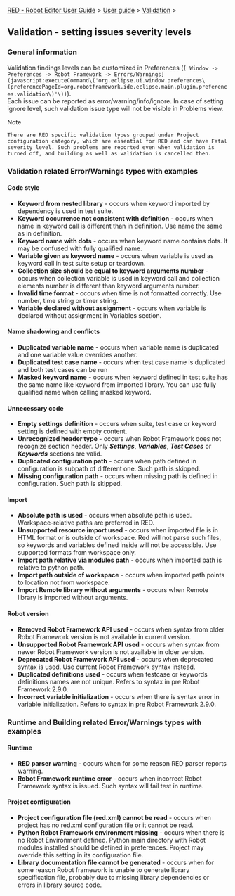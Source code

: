 [RED - Robot Editor User Guide](http://nokia.github.io/RED/help/index.md) >
[User guide](http://nokia.github.io/RED/help/user_guide/user_guide.md) >
[Validation](http://nokia.github.io/RED/help/user_guide/validation.md) >

## Validation - setting issues severity levels

### General information

Validation findings levels can be customized in Preferences (`[ Window ->
Preferences -> Robot Framework ->
Errors/Warnings](javascript:executeCommand\('org.eclipse.ui.window.preferences\(preferencePageId=org.robotframework.ide.eclipse.main.plugin.preferences.validation\)'\))`).  
Each issue can be reported as error/warning/info/ignore. In case of setting
ignore level, such validation issue type will not be visible in Problems view.

Note

    There are RED specific validation types grouped under Project configuration category, which are essential for RED and can have Fatal severity level. Such problems are reported even when validation is turned off, and building as well as validation is cancelled then. 

### Validation related Error/Warnings types with examples

#### Code style

  * **Keyword from nested library** \- occurs when keyword imported by dependency is used in test suite.
  * **Keyword occurrence not consistent with definition** \- occurs when name in keyword call is different than in definition. Use name the same as in definition.
  * **Keyword name with dots** \- occurs when keyword name contains dots. It may be confused with fully qualified name.
  * **Variable given as keyword name** \- occurs when variable is used as keyword call in test suite setup or teardown.
  * **Collection size should be equal to keyword arguments number** \- occurs when collection variable is used in keyword call and collection elements number is different than keyword arguments number.
  * **Invalid time format** \- occurs when time is not formatted correctly. Use number, time string or timer string.
  * **Variable declared without assignment** \- occurs when variable is declared without assignment in Variables section.

#### Name shadowing and conflicts

  * **Duplicated variable name** \- occurs when variable name is duplicated and one variable value overrides another.
  * **Duplicated test case name** \- occurs when test case name is duplicated and both test cases can be run
  * **Masked keyword name** \- occurs when keyword defined in test suite has the same name like keyword from imported library. You can use fully qualified name when calling masked keyword.

#### Unnecessary code

  * **Empty settings definition** \- occurs when suite, test case or keyword setting is defined with empty content.
  * **Unrecognized header type** \- occurs when Robot Framework does not recognize section header. Only ***Settings***, ***Variables***, ***Test Cases*** or ***Keywords*** sections are valid.
  * **Duplicated configuration path** \- occurs when path defined in configuration is subpath of different one. Such path is skipped.
  * **Missing configuration path** \- occurs when missing path is defined in configuration. Such path is skipped.

#### Import

  * **Absolute path is used** \- occurs when absolute path is used. Workspace-relative paths are preferred in RED.
  * **Unsupported resource import used** \- occurs when imported file is in HTML format or is outside of workspace. Red will not parse such files, so keywords and variables defined inside will not be accessible. Use supported formats from workspace only.
  * **Import path relative via modules path** \- occurs when imported path is relative to python path.
  * **Import path outside of workspace** \- occurs when imported path points to location not from workspace.
  * **Import Remote library without arguments** \- occurs when Remote library is imported without arguments.

#### Robot version

  * **Removed Robot Framework API used** \- occurs when syntax from older Robot Framework version is not available in current version.
  * **Unsupported Robot Framework API used** \- occurs when syntax from newer Robot Framework version is not available in older version.
  * **Deprecated Robot Framework API used** \- occurs when deprecated syntax is used. Use current Robot Framework syntax instead.
  * **Duplicated definitions used** \- occurs when testcase or keywords definitions names are not unique. Refers to syntax in pre Robot Framework 2.9.0.
  * **Incorrect variable initialization** \- occurs when there is syntax error in variable initialization. Refers to syntax in pre Robot Framework 2.9.0.

### Runtime and Building related Error/Warnings types with examples

#### Runtime

  * **RED parser warning** \- occurs when for some reason RED parser reports warning.
  * **Robot Framework runtime error** \- occurs when incorrect Robot Framework syntax is issued. Such syntax will fail test in runtime.

#### Project configuration

  * **Project configuration file (red.xml) cannot be read** \- occurs when project has no red.xml configuration file or it cannot be read.
  * **Python Robot Framework environment missing** \- occurs when there is no Robot Environment defined. Python main directory with Robot modules installed should be defined in preferences. Project may override this setting in its configuration file.
  * **Library documentation file cannot be generated** \- occurs when for some reason Robot framework is unable to generate library specification file, probably due to missing library dependencies or errors in library source code.

